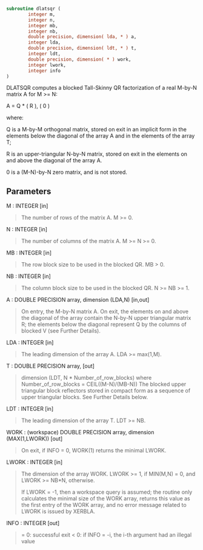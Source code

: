 ```fortran
subroutine dlatsqr (
        integer m,
        integer n,
        integer mb,
        integer nb,
        double precision, dimension( lda, * ) a,
        integer lda,
        double precision, dimension( ldt, * ) t,
        integer ldt,
        double precision, dimension( * ) work,
        integer lwork,
        integer info
)
```

DLATSQR computes a blocked Tall-Skinny QR factorization of
a real M-by-N matrix A for M >= N:

A = Q \* ( R ),
( 0 )

where:

Q is a M-by-M orthogonal matrix, stored on exit in an implicit
form in the elements below the diagonal of the array A and in
the elements of the array T;

R is an upper-triangular N-by-N matrix, stored on exit in
the elements on and above the diagonal of the array A.

0 is a (M-N)-by-N zero matrix, and is not stored.

## Parameters
M : INTEGER [in]
> The number of rows of the matrix A.  M >= 0.

N : INTEGER [in]
> The number of columns of the matrix A. M >= N >= 0.

MB : INTEGER [in]
> The row block size to be used in the blocked QR.
> MB > 0.

NB : INTEGER [in]
> The column block size to be used in the blocked QR.
> N >= NB >= 1.

A : DOUBLE PRECISION array, dimension (LDA,N) [in,out]
> On entry, the M-by-N matrix A.
> On exit, the elements on and above the diagonal
> of the array contain the N-by-N upper triangular matrix R;
> the elements below the diagonal represent Q by the columns
> of blocked V (see Further Details).

LDA : INTEGER [in]
> The leading dimension of the array A.  LDA >= max(1,M).

T : DOUBLE PRECISION array, [out]
> dimension (LDT, N \* Number_of_row_blocks)
> where Number_of_row_blocks = CEIL((M-N)/(MB-N))
> The blocked upper triangular block reflectors stored in compact form
> as a sequence of upper triangular blocks.
> See Further Details below.

LDT : INTEGER [in]
> The leading dimension of the array T.  LDT >= NB.

WORK : (workspace) DOUBLE PRECISION array, dimension (MAX(1,LWORK)) [out]
> On exit, if INFO = 0, WORK(1) returns the minimal LWORK.

LWORK : INTEGER [in]
> The dimension of the array WORK.
> LWORK >= 1, if MIN(M,N) = 0, and LWORK >= NB\*N, otherwise.
> 
> If LWORK = -1, then a workspace query is assumed; the routine
> only calculates the minimal size of the WORK array, returns
> this value as the first entry of the WORK array, and no error
> message related to LWORK is issued by XERBLA.

INFO : INTEGER [out]
> = 0:  successful exit
> < 0:  if INFO = -i, the i-th argument had an illegal value
